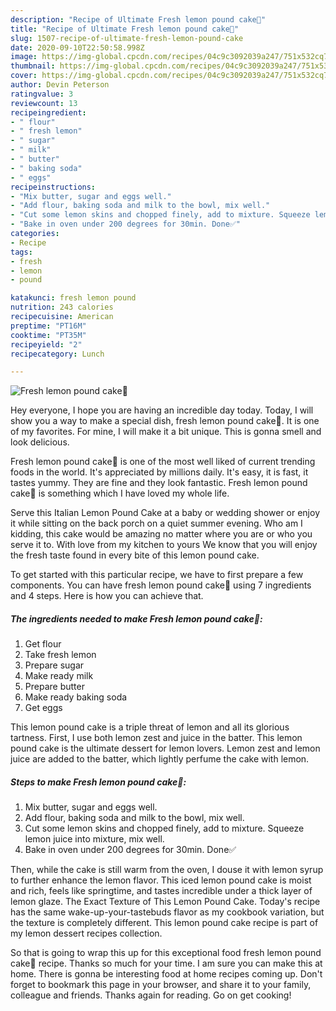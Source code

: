 ```yaml
---
description: "Recipe of Ultimate Fresh lemon pound cake🍋"
title: "Recipe of Ultimate Fresh lemon pound cake🍋"
slug: 1507-recipe-of-ultimate-fresh-lemon-pound-cake
date: 2020-09-10T22:50:58.998Z
image: https://img-global.cpcdn.com/recipes/04c9c3092039a247/751x532cq70/fresh-lemon-pound-cake🍋-recipe-main-photo.jpg
thumbnail: https://img-global.cpcdn.com/recipes/04c9c3092039a247/751x532cq70/fresh-lemon-pound-cake🍋-recipe-main-photo.jpg
cover: https://img-global.cpcdn.com/recipes/04c9c3092039a247/751x532cq70/fresh-lemon-pound-cake🍋-recipe-main-photo.jpg
author: Devin Peterson
ratingvalue: 3
reviewcount: 13
recipeingredient:
- " flour"
- " fresh lemon"
- " sugar"
- " milk"
- " butter"
- " baking soda"
- " eggs"
recipeinstructions:
- "Mix butter, sugar and eggs well."
- "Add flour, baking soda and milk to the bowl, mix well."
- "Cut some lemon skins and chopped finely, add to mixture. Squeeze lemon juice into mixture, mix well."
- "Bake in oven under 200 degrees for 30min. Done✅"
categories:
- Recipe
tags:
- fresh
- lemon
- pound

katakunci: fresh lemon pound 
nutrition: 243 calories
recipecuisine: American
preptime: "PT16M"
cooktime: "PT35M"
recipeyield: "2"
recipecategory: Lunch

---
```



![Fresh lemon pound cake🍋](https://img-global.cpcdn.com/recipes/04c9c3092039a247/751x532cq70/fresh-lemon-pound-cake🍋-recipe-main-photo.jpg)

Hey everyone, I hope you are having an incredible day today. Today, I will show you a way to make a special dish, fresh lemon pound cake🍋. It is one of my favorites. For mine, I will make it a bit unique. This is gonna smell and look delicious.

Fresh lemon pound cake🍋 is one of the most well liked of current trending foods in the world. It's appreciated by millions daily. It's easy, it is fast, it tastes yummy. They are fine and they look fantastic. Fresh lemon pound cake🍋 is something which I have loved my whole life.

Serve this Italian Lemon Pound Cake at a baby or wedding shower or enjoy it while sitting on the back porch on a quiet summer evening. Who am I kidding, this cake would be amazing no matter where you are or who you serve it to. With love from my kitchen to yours We know that you will enjoy the fresh taste found in every bite of this lemon pound cake.


To get started with this particular recipe, we have to first prepare a few components. You can have fresh lemon pound cake🍋 using 7 ingredients and 4 steps. Here is how you can achieve that.

<!--inarticleads1-->

##### The ingredients needed to make Fresh lemon pound cake🍋:

1. Get  flour
1. Take  fresh lemon
1. Prepare  sugar
1. Make ready  milk
1. Prepare  butter
1. Make ready  baking soda
1. Get  eggs


This lemon pound cake is a triple threat of lemon and all its glorious tartness. First, I use both lemon zest and juice in the batter. This lemon pound cake is the ultimate dessert for lemon lovers. Lemon zest and lemon juice are added to the batter, which lightly perfume the cake with lemon. 

<!--inarticleads2-->

##### Steps to make Fresh lemon pound cake🍋:

1. Mix butter, sugar and eggs well.
1. Add flour, baking soda and milk to the bowl, mix well.
1. Cut some lemon skins and chopped finely, add to mixture. Squeeze lemon juice into mixture, mix well.
1. Bake in oven under 200 degrees for 30min. Done✅


Then, while the cake is still warm from the oven, I douse it with lemon syrup to further enhance the lemon flavor. This iced lemon pound cake is moist and rich, feels like springtime, and tastes incredible under a thick layer of lemon glaze. The Exact Texture of This Lemon Pound Cake. Today&#39;s recipe has the same wake-up-your-tastebuds flavor as my cookbook variation, but the texture is completely different. This lemon pound cake recipe is part of my lemon dessert recipes collection. 

So that is going to wrap this up for this exceptional food fresh lemon pound cake🍋 recipe. Thanks so much for your time. I am sure you can make this at home. There is gonna be interesting food at home recipes coming up. Don't forget to bookmark this page in your browser, and share it to your family, colleague and friends. Thanks again for reading. Go on get cooking!
